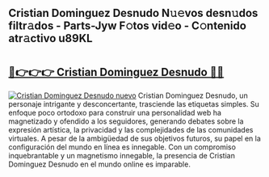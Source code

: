 ## Cristian Dominguez Desnudo N𝚞𝚎vos desn𝚞dos filtr𝚊dos - Parts-Jyw F𝚘tos vid𝚎o - C𝚘ntenido atr𝚊ctivo u89KL

# <h2><a href="http://mb8rtii.tromn.icu/?c=Cristian+Dominguez+Desnudo">🔗👉👉👉 Cristian Dominguez Desnudo 🔗🔗</a></h2>

[![Cristian Dominguez Desnudo nuevo](https://i.imgur.com/pEAQMta.gif)](http://mb8rtii.tromn.icu/?c=Cristian+Dominguez+Desnudo)
Cristian Dominguez Desnudo, un personaje intrigante y desconcertante, trasciende las etiquetas simples. Su enfoque poco ortodoxo para construir una personalidad web ha magnetizado y ofendido a los seguidores, generando debates sobre la expresión artística, la privacidad y las complejidades de las comunidades virtuales. A pesar de la ambigüedad de sus objetivos futuros, su papel en la configuración del mundo en línea es innegable. Con un compromiso inquebrantable y un magnetismo innegable, la presencia de Cristian Dominguez Desnudo en el mundo online es imparable.
